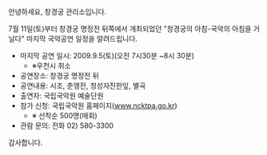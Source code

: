 안녕하세요, 창경궁 관리소입니다.

7월 11일(토)부터 창경궁 명정전 뒤쪽에서 개최되었던 "창경궁의 아침-국악의 아침을 거닐다" 마지막 국악공연 일정을 알려드립니다.

- 마지막 공연 일시: 2009.9.5(토)(오전 7시30분 ~8시 30분)
  - ※우천시 취소
- 공연장소: 창경궁 명정전 뒤
- 공연내용: 시조, 춘앵전, 청성자진한잎, 별곡
- 출연자: 국립국악원 예술단원
- 참가 신청: 국립국악원 홈페이지(www.ncktpa.go.kr)
  - ※ 선착순 500명(매회)
- 관람 문의: 전화 02) 580-3300

감사합니다.